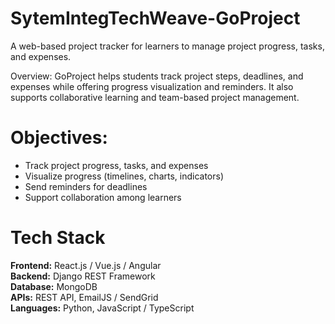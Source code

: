 # SytemIntegTechWeave-GoProject

A web-based project tracker for learners to manage project progress, tasks, and expenses.

Overview:
GoProject helps students track project steps, deadlines, and expenses while offering progress visualization and reminders. It also supports collaborative learning and team-based project management.

# Objectives:
- Track project progress, tasks, and expenses
- Visualize progress (timelines, charts, indicators)
- Send reminders for deadlines
- Support collaboration among learners

# Tech Stack
**Frontend:** React.js / Vue.js / Angular  
**Backend:** Django REST Framework  
**Database:** MongoDB  
**APIs:** REST API, EmailJS / SendGrid  
**Languages:** Python, JavaScript / TypeScript
